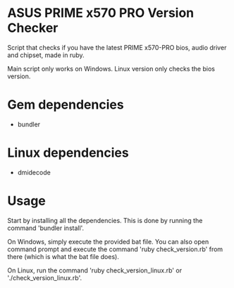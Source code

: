 # ASUS PRIME x570 PRO Version Checker
Script that checks if you have the latest PRIME x570-PRO bios, audio driver and chipset, made in ruby.

Main script only works on Windows.
Linux version only checks the bios version.

# Gem dependencies
- bundler

# Linux dependencies
- dmidecode

# Usage
Start by installing all the dependencies. This is done by running the command 'bundler install'.

On Windows, simply execute the provided bat file. You can also open command prompt and execute the command 'ruby check_version.rb' from there (which is what the bat file does).

On Linux, run the command 'ruby check_version_linux.rb' or './check_version_linux.rb'.
